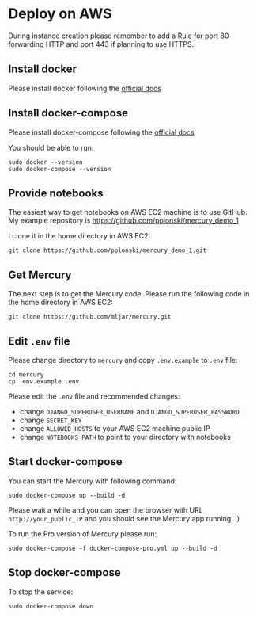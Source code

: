 <h1> Deploy on AWS </h1>

During instance creation please remember to add a Rule for port 80 forwarding HTTP and port 443 if planning to use HTTPS.

## Install docker

Please install docker following the [official docs](https://docs.docker.com/engine/install/ubuntu/#install-using-the-repository)

## Install docker-compose

Please install docker-compose following the [official docs](https://docs.docker.com/compose/install/#install-compose-on-linux-systems)

You should be able to run:

```
sudo docker --version
sudo docker-compose --version
```

## Provide notebooks

The easiest way to get notebooks on AWS EC2 machine is to use GitHub. My example repository is https://github.com/pplonski/mercury_demo_1

I clone it in the home directory in AWS EC2:

```
git clone https://github.com/pplonski/mercury_demo_1.git
```

## Get Mercury 

The next step is to get the Mercury code. Please run the following code in the home directory in AWS EC2:

```
git clone https://github.com/mljar/mercury.git
```

## Edit `.env` file

Please change directory to `mercury` and copy `.env.example` to `.env` file:

```
cd mercury
cp .env.example .env
```

Please edit the `.env` file and recommended changes:
- change `DJANGO_SUPERUSER_USERNAME` and `DJANGO_SUPERUSER_PASSWORD`
- change `SECRET_KEY`
- change `ALLOWED_HOSTS` to your AWS EC2 machine public IP
- change `NOTEBOOKS_PATH` to point to your directory with notebooks

## Start docker-compose

You can start the Mercury with following command:

```
sudo docker-compose up --build -d
```

Please wait a while and you can open the browser with URL `http://your_public_IP` and you should see the Mercury app running. :)

To run the Pro version of Mercury please run:

```
sudo docker-compose -f docker-compose-pro.yml up --build -d
```

## Stop docker-compose

To stop the service:
```
sudo docker-compose down
```